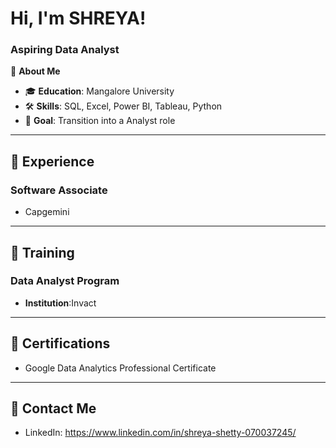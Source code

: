 # Hi, I'm SHREYA!  
### Aspiring Data Analyst  

🌟 **About Me**  
- 🎓 **Education**: Mangalore University 
- 🛠️ **Skills**: SQL, Excel, Power BI, Tableau, Python  
- 🎯 **Goal**: Transition into a Analyst role
---

## 💼 **Experience**
### Software Associate
- Capgemini
---

## 📘 **Training**
### Data Analyst Program
- **Institution**:Invact  
 ---

## 📜 **Certifications**
- Google Data Analytics Professional Certificate
---

## 📧 **Contact Me**
- LinkedIn: https://www.linkedin.com/in/shreya-shetty-070037245/   


